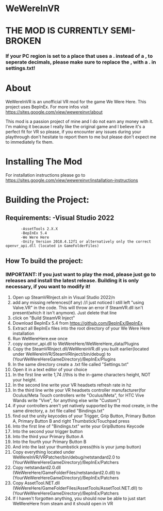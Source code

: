 # WeWereInVR
# THE MOD IS CURRENTLY SEMI-BROKEN
### If your PC region is set to a place that uses a . instead of a , to seperate decimals, please make sure to replace the , with a . in settings.txt!


# About
 WeWereInVR is an unofficial VR mod for the game We Were Here. 
 This project uses BepInEx.
 For more infos visit https://sites.google.com/view/wewereinvr/about

 This mod is a passion project of mine and I do not earn any money with it. I'm making it because I really like the original game and I believe it's a perfect fit for VR so please, if you encounter any issues during your playthrough don't hesitate to report them to me but please don't expect me to immediately fix them.

# Installing The Mod
 For installation instructions please go to https://sites.google.com/view/wewereinvr/installation-instructions

# Building the Project:
## Requirements: -Visual Studio 2022
	       -AssetTools 2.X.X
	       -BepInEx 5.4
	       -We Were Here
	       -Unity Version 2018.4.12f1 or alternatively only the correct openvr_api.dll (located in GameFolderFiles)
 
## How To build the project:			
### IMPORTANT: If you just want to play the mod, please just go to releases and install the latest release. Building it is only necessary, if you want to modify it!
1. Open up SteamVRInject.sln in Visual Studio 2022/n
2. add any missing references(if any) //I just noticed I still left "using Valve.VR" in the code. This will throw an error if SteamVR.dll isn't present(which it isn't anymore). Just delete that line
3. click on "Build SteamVR Inject"
4. Download BepInEx 5.4 from https://github.com/BepInEx/BepInEx
5. Extract all BepInEx files into the root directory of your We Were Here installation
6. Run WeWereHere.exe once
7. copy openvr_api.dll to WeWereHere/WeWereHere_data/Plugins
8. Copy the SteamVRInject.dll/WeWereinVR.dll you built earlier(located under WeWereInVR/SteamVRInject/bin/debug) to (YourWeWereHereGameDirectory)/BepInEx/Plugins
9. In the same directory create a .txt file called "Settings.txt"
10. Open it in a text editor of your choice
11. In the first line write 1,74  //this is the in-game characters height, NOT your height.
12. In the second line write your VR headsets refresh rate in hz
13. In the third line write your VR headsets controller manufacturer(for Oculus/Meta Touch controllers write "Oculus/Meta", for HTC Vive Wands write "Vive", for anything else write "Custom")
14. if your controllers aren't yet natively supported by the mod create, in the same directory, a .txt file called "Bindings.txt"
15. find out the unity keycodes of your Trigger, Grip Button, Primary Button A, Primary Button B and right Thumbstick/Touchpad press
16. Into the first line of "Bindings.txt" write your GripButtons Keycode
17. Into the second your trigger button
18. Into the third your Primary Button A
19. Into the fourth your Primary Button B
20. And into the last your thumbstick press(this is your jump button)
21. Copy everything located under WeWereInVR/VRPatcher/bin/debug/netstandard2.0 to (YourWeWereHereGameDirectory)/BepInEx/Patchers
22. Copy netstandard2.0.dll (WeWereHere/GameFolderFiles/netstandard2.0.dll) to (YourWeWereHereGameDirectory)/BepInEx/Patchers
23. Copy AssetTool.NET.dll (WeWereHere/GameFolderFiles/AssetTools/AssetTool.NET.dll) to (YourWeWereHereGameDirectory)/BepInEx/Patchers
24. If I haven't forgotten anything, you should now be able to just start WeWereHere from steam and it should open in VR
 

